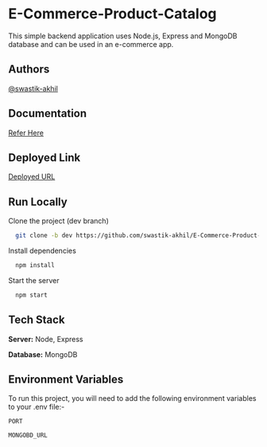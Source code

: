 
#  E-Commerce-Product-Catalog

This simple backend application uses Node.js, Express and MongoDB database and can be used in an e-commerce app.




## Authors

[@swastik-akhil](https://www.github.com/swastik-akhil) 

## Documentation

[Refer Here](https://documenter.getpostman.com/view/29198187/2s9YR6aZLj)

## Deployed Link

[Deployed URL](https://brl-task-2.onrender.com/api/v1/)



## Run Locally

Clone the project (dev branch)

```bash
  git clone -b dev https://github.com/swastik-akhil/E-Commerce-Product-Catalog.git
```


Install dependencies

```bash
  npm install
```

Start the server

```bash
  npm start
```


## Tech Stack

**Server:** Node, Express

**Database:** MongoDB

## Environment Variables

To run this project, you will need to add the following environment variables to your .env file:-

`PORT`

`MONGOBD_URL`

